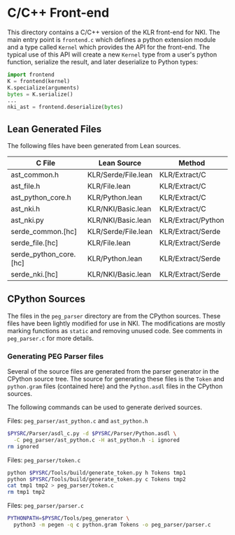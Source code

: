 # C/C++ Front-end

This directory contains a C/C++ version of the KLR front-end for NKI. The main
entry point is `frontend.c` which defines a python extension module and a type
called `Kernel` which provides the API for the front-end. The typical use of
this API will create a new `Kernel` type from a user's python function,
serialize the result, and later deserialize to Python types:

```python
import frontend
K = frontend(kernel)
K.specialize(arguments)
bytes = K.serialize()
...
nki_ast = frontend.deserialize(bytes)
```

## Lean Generated Files

The following files have been generated from Lean sources.

| C File | Lean Source | Method |
|-|-|-|
| ast_common.h           | KLR/Serde/File.lean  | KLR/Extract/C |
| ast_file.h             | KLR/File.lean        | KLR/Extract/C |
| ast_python_core.h      | KLR/Python.lean      | KLR/Extract/C |
| ast_nki.h              | KLR/NKI/Basic.lean   | KLR/Extract/C |
| ast_nki.py             | KLR/NKI/Basic.lean   | KLR/Extract/Python |
| serde_common.[hc]      | KLR/Serde/File.lean  | KLR/Extract/Serde |
| serde_file.[hc]        | KLR/File.lean        | KLR/Extract/Serde |
| serde_python_core.[hc] | KLR/Python.lean      | KLR/Extract/Serde |
| serde_nki.[hc]         | KLR/NKI/Basic.lean   | KLR/Extract/Serde |

## CPython Sources

The files in the `peg_parser` directory are from the CPython sources. These
files have been lightly modified for use in NKI. The modifications are mostly
marking functions as `static` and removing unused code. See comments in
`peg_parser.c` for more details.

### Generating PEG Parser files

Several of the source files are generated from the parser generator in the
CPython source tree. The source for generating these files is the `Token` and
`python.gram` files (contained here) and the `Python.asdl` files in the CPython
sources.

The following commands can be used to generate derived sources.

Files: `peg_parser/ast_python.c` and `ast_python.h`
```sh
$PYSRC/Parser/asdl_c.py -d $PYSRC/Parser/Python.asdl \
  -C peg_parser/ast_python.c -H ast_python.h -i ignored
rm ignored
```

Files: `peg_parser/token.c`
```sh
python $PYSRC/Tools/build/generate_token.py h Tokens tmp1
python $PYSRC/Tools/build/generate_token.py c Tokens tmp2
cat tmp1 tmp2 > peg_parser/token.c
rm tmp1 tmp2
```

Files: `peg_parser/parser.c`
```sh
PYTHONPATH=$PYSRC/Tools/peg_generator \
  python3 -m pegen -q c python.gram Tokens -o peg_parser/parser.c
```

